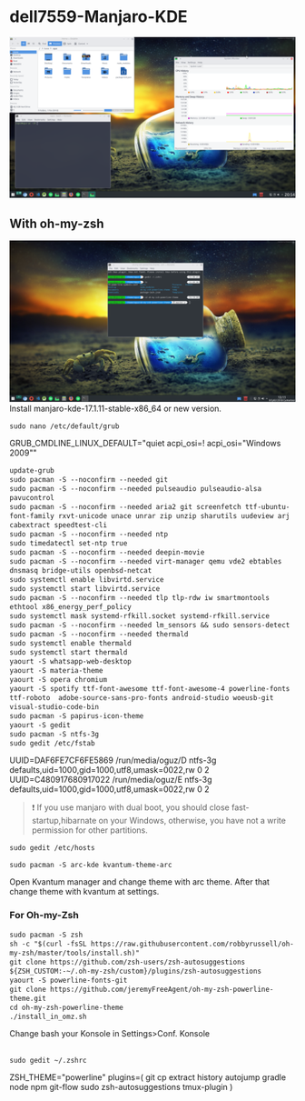 # dell7559-Manjaro-KDE
![Screen](https://github.com/oguzkaganeren/dell7559-Manjaro-KDE/blob/master/Screenshot_20180907_205429.png)
## With oh-my-zsh
![Screen2](https://github.com/oguzkaganeren/dell7559-Manjaro-KDE/blob/master/screen.png)
Install manjaro-kde-17.1.11-stable-x86_64 or new version.

```
sudo nano /etc/default/grub 
```
GRUB_CMDLINE_LINUX_DEFAULT="quiet acpi_osi=! acpi_osi=\"Windows 2009\""
```
update-grub
sudo pacman -S --noconfirm --needed git
sudo pacman -S --noconfirm --needed pulseaudio pulseaudio-alsa pavucontrol
sudo pacman -S --noconfirm --needed aria2 git screenfetch ttf-ubuntu-font-family rxvt-unicode unace unrar zip unzip sharutils uudeview arj cabextract speedtest-cli
sudo pacman -S --noconfirm --needed ntp
sudo timedatectl set-ntp true
sudo pacman -S --noconfirm --needed deepin-movie
sudo pacman -S --noconfirm --needed virt-manager qemu vde2 ebtables dnsmasq bridge-utils openbsd-netcat
sudo systemctl enable libvirtd.service
sudo systemctl start libvirtd.service
sudo pacman -S --noconfirm --needed tlp tlp-rdw iw smartmontools ethtool x86_energy_perf_policy
sudo systemctl mask systemd-rfkill.socket systemd-rfkill.service
sudo pacman -S --noconfirm --needed lm_sensors && sudo sensors-detect
sudo pacman -S --noconfirm --needed thermald
sudo systemctl enable thermald
sudo systemctl start thermald
yaourt -S whatsapp-web-desktop
yaourt -S materia-theme
yaourt -S opera chromium
yaourt -S spotify ttf-font-awesome ttf-font-awesome-4 powerline-fonts ttf-roboto  adobe-source-sans-pro-fonts android-studio woeusb-git visual-studio-code-bin
sudo pacman -S papirus-icon-theme
yaourt -S gedit
sudo pacman -S ntfs-3g
sudo gedit /etc/fstab 
```
UUID=DAF6FE7CF6FE5869 /run/media/oguz/D ntfs-3g defaults,uid=1000,gid=1000,utf8,umask=0022,rw  0 2
UUID=C480917680917022 /run/media/oguz/E ntfs-3g defaults,uid=1000,gid=1000,utf8,umask=0022,rw  0 2
>  :exclamation: If you use manjaro with dual boot, you should close fast-startup,hibarnate on your Windows, otherwise, you have not a write permission for other partitions.
```
sudo gedit /etc/hosts
```
```
sudo pacman -S arc-kde kvantum-theme-arc
```
Open Kvantum manager and change theme with arc theme. After that change theme with kvantum at settings.

### For Oh-my-Zsh
```
sudo pacman -S zsh
sh -c "$(curl -fsSL https://raw.githubusercontent.com/robbyrussell/oh-my-zsh/master/tools/install.sh)"
git clone https://github.com/zsh-users/zsh-autosuggestions ${ZSH_CUSTOM:-~/.oh-my-zsh/custom}/plugins/zsh-autosuggestions
yaourt -S powerline-fonts-git  
git clone https://github.com/jeremyFreeAgent/oh-my-zsh-powerline-theme.git
cd oh-my-zsh-powerline-theme
./install_in_omz.sh  
```
Change bash your Konsole in Settings>Conf. Konsole
```

sudo gedit ~/.zshrc
```
ZSH_THEME="powerline"
plugins=(
  git
  cp
  extract
  history
  autojump
  gradle
  node
  npm
  git-flow
  sudo
  zsh-autosuggestions
  tmux-plugin
)
